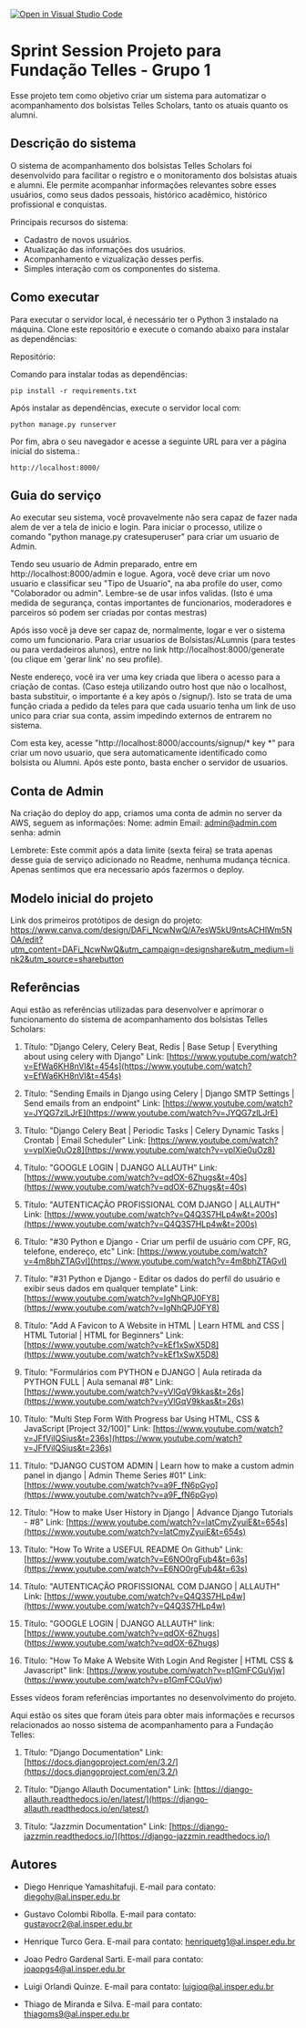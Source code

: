 [![Open in Visual Studio Code](https://classroom.github.com/assets/open-in-vscode-718a45dd9cf7e7f842a935f5ebbe5719a5e09af4491e668f4dbf3b35d5cca122.svg)](https://classroom.github.com/online_ide?assignment_repo_id=11138757&assignment_repo_type=AssignmentRepo)
# Sprint Session Projeto para Fundação Telles - Grupo 1

Esse projeto tem como objetivo criar um sistema para automatizar o acompanhamento dos bolsistas Telles Scholars, tanto os atuais quanto os alumni.

## Descrição do sistema

O sistema de acompanhamento dos bolsistas Telles Scholars foi desenvolvido para facilitar o registro e o monitoramento dos bolsistas atuais e alumni. Ele permite acompanhar informações relevantes sobre esses usuários, como seus dados pessoais, histórico acadêmico, histórico profissional e conquistas.

Principais recursos do sistema:
- Cadastro de novos usuários.
- Atualização das informações dos usuários.
- Acompanhamento e vizualização desses perfis.
- Simples interação com os componentes do sistema.

## Como executar

Para executar o servidor local, é necessário ter o Python 3 instalado na máquina. Clone este repositório e execute o comando abaixo para instalar as dependências:

Repositório: 

Comando para instalar todas as dependências:
```
pip install -r requirements.txt
```

Após instalar as dependências, execute o servidor local com:

```
python manage.py runserver
```

Por fim, abra o seu navegador e acesse a seguinte URL para ver a página inicial do sistema.:
```
http://localhost:8000/
```

## Guia do serviço

Ao executar seu sistema, você provavelmente não sera capaz de fazer nada alem de ver a tela de inicio e login.
Para iniciar o processo, utilize o comando "python manage.py cratesuperuser" para criar um usuario de Admin.

Tendo seu usuario de Admin preparado, entre em http://localhost:8000/admin e logue. Agora, você deve criar um novo usuario
e classificar seu "Tipo de Usuario", na aba profile do user, como "Colaborador ou admin". Lembre-se de usar infos validas.
(Isto é uma medida de segurança, contas importantes de funcionarios, moderadores e parceiros só podem ser criadas por contas mestras)

Após isso você ja deve ser capaz de, normalmente, logar e ver o sistema como um funcionario. Para criar usuarios de Bolsistas/ALumnis
(para testes ou para verdadeiros alunos), entre no link http://localhost:8000/generate (ou clique em 'gerar link' no seu profile).

Neste endereço, você ira ver uma key criada que libera o acesso para a criação de contas.
(Caso esteja utilizando outro host que não o localhost, basta substituir, o importante é a key após o /signup/). Isto se trata de
uma função criada a pedido da teles para que cada usuario tenha um link de uso unico para criar sua conta, assim impedindo externos de
entrarem no sistema.

Com esta key, acesse "http://localhost:8000/accounts/signup/* key *" para criar um novo usuario, que sera automaticamente identificado
como bolsista ou Alumni. Após este ponto, basta encher o servidor de usuarios.

## Conta de Admin

Na criação do deploy do app, criamos uma conta de admin no server da AWS, seguem as informações:
Nome: admin
Email: admin@admin.com
senha: admin

Lembrete: Este commit após a data limite (sexta feira) se trata apenas desse guia de serviço adicionado no Readme, nenhuma mudança
técnica. Apenas sentimos que era necessario após fazermos o deploy.

## Modelo inicial do projeto

Link dos primeiros protótipos de design do projeto:
https://www.canva.com/design/DAFi_NcwNwQ/A7esW5kU9ntsACHlWm5NOA/edit?utm_content=DAFi_NcwNwQ&utm_campaign=designshare&utm_medium=link2&utm_source=sharebutton

## Referências

Aqui estão as referências utilizadas para desenvolver e aprimorar o funcionamento do sistema de acompanhamento dos bolsistas Telles Scholars:

1. Título: "Django Celery, Celery Beat, Redis | Base Setup | Everything about using celery with Django"
   Link: [https://www.youtube.com/watch?v=EfWa6KH8nVI&t=454s](https://www.youtube.com/watch?v=EfWa6KH8nVI&t=454s)

2. Título: "Sending Emails in Django using Celery | Django SMTP Settings | Send emails from an endpoint"
   Link: [https://www.youtube.com/watch?v=JYQG7zlLJrE](https://www.youtube.com/watch?v=JYQG7zlLJrE)

3. Título: "Django Celery Beat | Periodic Tasks | Celery Dynamic Tasks | Crontab | Email Scheduler"
   Link: [https://www.youtube.com/watch?v=vplXie0uOz8](https://www.youtube.com/watch?v=vplXie0uOz8)

4. Título: "GOOGLE LOGIN | DJANGO ALLAUTH"
   Link: [https://www.youtube.com/watch?v=qdOX-6Zhugs&t=40s](https://www.youtube.com/watch?v=qdOX-6Zhugs&t=40s)

5. Título: "AUTENTICAÇÃO PROFISSIONAL COM DJANGO | ALLAUTH"
   Link: [https://www.youtube.com/watch?v=Q4Q3S7HLp4w&t=200s](https://www.youtube.com/watch?v=Q4Q3S7HLp4w&t=200s)

6. Título: "#30 Python e Django - Criar um perfil de usuário com CPF, RG, telefone, endereço, etc"
   Link: [https://www.youtube.com/watch?v=4m8bhZTAGvI](https://www.youtube.com/watch?v=4m8bhZTAGvI)

7. Título: "#31 Python e Django - Editar os dados do perfil do usuário e exibir seus dados em qualquer template"
   Link: [https://www.youtube.com/watch?v=IgNhQPJ0FY8](https://www.youtube.com/watch?v=IgNhQPJ0FY8)

8. Título: "Add A Favicon to A Website in HTML | Learn HTML and CSS | HTML Tutorial | HTML for Beginners"
   Link: [https://www.youtube.com/watch?v=kEf1xSwX5D8](https://www.youtube.com/watch?v=kEf1xSwX5D8)

9. Título: "Formulários com PYTHON e DJANGO | Aula retirada da PYTHON FULL | Aula semanal #8"
   Link: [https://www.youtube.com/watch?v=yVlGqV9kkas&t=26s](https://www.youtube.com/watch?v=yVlGqV9kkas&t=26s)

10. Título: "Multi Step Form With Progress bar Using HTML, CSS & JavaScript [Project 32/100]"
   Link: [https://www.youtube.com/watch?v=JFfVilQSius&t=236s](https://www.youtube.com/watch?v=JFfVilQSius&t=236s)

11. Título: "DJANGO CUSTOM ADMIN | Learn how to make a custom admin panel in django | Admin Theme Series #01"
   Link: [https://www.youtube.com/watch?v=a9F_fN6pGyo](https://www.youtube.com/watch?v=a9F_fN6pGyo)

12. Título: "How to make User History in Django | Advance Django Tutorials - #8"
   Link: [https://www.youtube.com/watch?v=latCmyZyuiE&t=654s](https://www.youtube.com/watch?v=latCmyZyuiE&t=654s)

13. Título: "How To Write a USEFUL README On Github"
   Link: [https://www.youtube.com/watch?v=E6NO0rgFub4&t=63s](https://www.youtube.com/watch?v=E6NO0rgFub4&t=63s)

14. Título: "AUTENTICAÇÃO PROFISSIONAL COM DJANGO | ALLAUTH"
   Link: [https://www.youtube.com/watch?v=Q4Q3S7HLp4w](https://www.youtube.com/watch?v=Q4Q3S7HLp4w)

15. Título: "GOOGLE LOGIN | DJANGO ALLAUTH"
   link: [https://www.youtube.com/watch?v=qdOX-6Zhugs] (https://www.youtube.com/watch?v=qdOX-6Zhugs)

16. Título: "How To Make A Website With Login And Register | HTML CSS & Javascript"
   link: [https://www.youtube.com/watch?v=p1GmFCGuVjw] (https://www.youtube.com/watch?v=p1GmFCGuVjw)
   
Esses vídeos foram referências importantes no desenvolvimento do projeto.

Aqui estão os sites que foram úteis para obter mais informações e recursos relacionados ao nosso sistema de acompanhamento para a Fundação Telles:

1. Título: "Django Documentation"
   Link: [https://docs.djangoproject.com/en/3.2/](https://docs.djangoproject.com/en/3.2/)

2. Título: "Django Allauth Documentation"
    Link: [https://django-allauth.readthedocs.io/en/latest/](https://django-allauth.readthedocs.io/en/latest/)

3. Título: "Jazzmin Documentation"
    Link: [https://django-jazzmin.readthedocs.io/](https://django-jazzmin.readthedocs.io/)

## Autores

- Diego Henrique Yamashitafuji. E-mail para contato: <diegohy@al.insper.edu.br>

- Gustavo Colombi Ribolla. E-mail para contato: <gustavocr2@al.insper.edu.br>

- Henrique Turco Gera. E-mail para contato: <henriquetg1@al.insper.edu.br>

- Joao Pedro Gardenal Sarti. E-mail para contato: <joaopgs4@al.insper.edu.br>

- Luigi Orlandi Quinze. E-mail para contato: <luigioq@al.insper.edu.br>

- Thiago de Miranda e Silva. E-mail para contato: <thiagoms9@al.insper.edu.br>